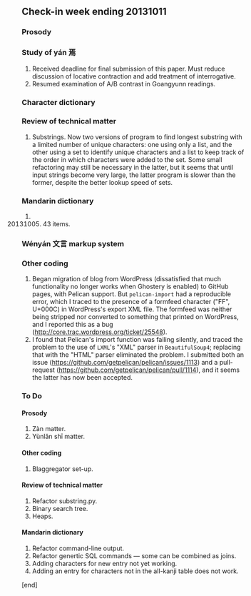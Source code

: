 ## Check-in week ending 20131011

### Prosody

### Study of yán 焉

  1. Received deadline for final submission of this paper. Must reduce discussion of locative contraction and add treatment of interrogative.
  2. Resumed examination of A/B contrast in Goangyunn readings.


### Character dictionary



### Review of technical matter

  1. Substrings. Now two versions of program to find longest substring with a limited number of unique characters: one using only a list, and the other using a set to identify unique characters and a list to keep track of the order in which characters were added to the set. Some small refactoring may still be necessary in the latter, but it seems that until input strings become very large, the latter program is slower than the former, despite the better lookup speed of sets.

### Mandarin dictionary

  1. 20131005. 43 items.

### Wényán 文言 markup system



### Other coding

  1. Began migration of blog from WordPress (dissatisfied that much functionality no longer works when Ghostery is enabled) to GitHub pages, with Pelican support. But `pelican-import` had a reproducible error, which I traced to the presence of a formfeed character ("FF", U+000C) in WordPress's export XML file. The formfeed was neither being stripped nor converted to something that printed on WordPress, and I reported this as a bug (http://core.trac.wordpress.org/ticket/25548). 
  2. I found that Pelican's import function was failing silently, and traced the problem to the use of `LXML`'s "XML" parser in `BeautifulSoup4`; replacing that with the "HTML" parser eliminated the problem. I submitted both an issue (https://github.com/getpelican/pelican/issues/1113) and a pull-request (https://github.com/getpelican/pelican/pull/1114), and it seems the latter has now been accepted.


### To Do

#### Prosody

  1. Zàn matter.
  2. Yùnlǎn shī matter.

#### Other coding

  1. Blaggregator set-up.

#### Review of technical matter

  1. Refactor substring.py.
  1. Binary search tree.
  1. Heaps.

#### Mandarin dictionary

  1. Refactor command-line output.
  1. Refactor genertic SQL commands — some can be combined as joins.
  1. Adding characters for new entry not yet working.
  2. Adding an entry for characters not in the all-kanji table does not work.

[end]
